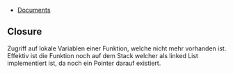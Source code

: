 * [Documents](https://web.ti.bfh.ch/~lhp2/js/)

## Closure
Zugriff auf lokale Variablen einer Funktion, welche nicht mehr vorhanden ist.
Effektiv ist die Funktion noch auf dem Stack welcher als linked List implementiert ist, da noch ein Pointer darauf existiert.


